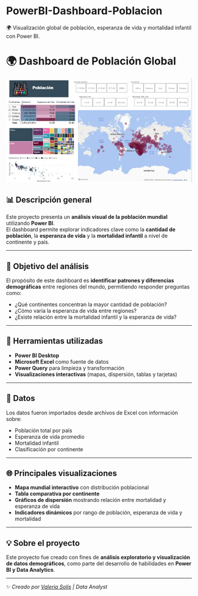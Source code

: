 # PowerBI-Dashboard-Poblacion
🌍 Visualización global de población, esperanza de vida y mortalidad infantil con Power BI.

# 🌍 Dashboard de Población Global

![Dashboard Preview](Capture1.png)

## 📊 Descripción general
Este proyecto presenta un **análisis visual de la población mundial** utilizando **Power BI**.  
El dashboard permite explorar indicadores clave como la **cantidad de población**, la **esperanza de vida** y la **mortalidad infantil** a nivel de continente y país.

---

## 🧠 Objetivo del análisis
El propósito de este dashboard es **identificar patrones y diferencias demográficas** entre regiones del mundo, permitiendo responder preguntas como:

- ¿Qué continentes concentran la mayor cantidad de población?  
- ¿Cómo varía la esperanza de vida entre regiones?  
- ¿Existe relación entre la mortalidad infantil y la esperanza de vida?

---

## 🧰 Herramientas utilizadas
- **Power BI Desktop**
- **Microsoft Excel** como fuente de datos
- **Power Query** para limpieza y transformación
- **Visualizaciones interactivas** (mapas, dispersión, tablas y tarjetas)

---

## 🧾 Datos
Los datos fueron importados desde archivos de Excel con información sobre:
- Población total por país  
- Esperanza de vida promedio  
- Mortalidad infantil  
- Clasificación por continente  

---

## 🌐 Principales visualizaciones
- **Mapa mundial interactivo** con distribución poblacional  
- **Tabla comparativa por continente**  
- **Gráficos de dispersión** mostrando relación entre mortalidad y esperanza de vida  
- **Indicadores dinámicos** por rango de población, esperanza de vida y mortalidad

---


## 💡 Sobre el proyecto
Este proyecto fue creado con fines de **análisis exploratorio y visualización de datos demográficos**, como parte del desarrollo de habilidades en **Power BI y Data Analytics**.

---

✨ *Creado por [Valeria Solís](https://github.com/val-solis16) | Data Analyst*
